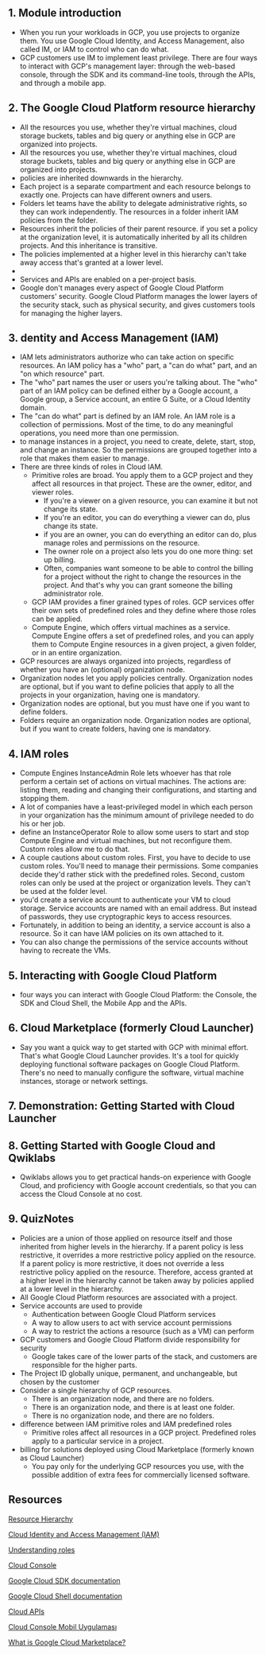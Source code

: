 ## 1. Module introduction

* When you run your workloads in GCP, you use projects to organize them. You use Google Cloud Identity, and Access Management, also called IM, or IAM to control who can do what.
* GCP customers use IM to implement least privilege. There are four ways to interact with GCP's management layer: through the web-based console, through the SDK and its command-line tools, through the APIs, and through a mobile app.

## 2. The Google Cloud Platform resource hierarchy

* All the resources you use, whether they're virtual machines, cloud storage buckets, tables and big query or anything else in GCP are organized into projects. 
* All the resources you use, whether they're virtual machines, cloud storage buckets, tables and big query or anything else in GCP are organized into projects. 
* policies are inherited downwards in the hierarchy.
* Each project is a separate compartment and each resource belongs to exactly one. Projects can have different owners and users.
* Folders let teams have the ability to delegate administrative rights, so they can work independently. The resources in a folder inherit IAM policies from the folder.
* Resources inherit the policies of their parent resource. if you set a policy at the organization level, it is automatically inherited by all its children projects. And this inheritance is transitive.
* The policies implemented at a higher level in this hierarchy can't take away access that's granted at a lower level.
* 
* Services and APIs are enabled on a per-project basis.
* Google don't manages every aspect of Google Cloud Platform customers' security. Google Cloud Platform manages the lower layers of the security stack, such as physical security, and gives customers tools for managing the higher layers.

## 3. dentity and Access Management (IAM)

* IAM lets administrators authorize who can take action on specific resources. An IAM policy has a "who" part, a "can do what" part, and an "on which resource" part.
* The "who" part names the user or users you're talking about. The "who" part of an IAM policy can be defined either by a Google account, a Google group, a Service account, an entire G Suite, or a Cloud Identity domain.
* The "can do what" part is defined by an IAM role. An IAM role is a collection of permissions. Most of the time, to do any meaningful operations, you need more than one permission.
* to manage instances in a project, you need to create, delete, start, stop, and change an instance. So the permissions are grouped together into a role that makes them easier to manage.
* There are three kinds of roles in Cloud IAM.
	* Primitive roles are broad. You apply them to a GCP project and they affect all resources in that project. These are the owner, editor, and viewer roles.
		* If you're a viewer on a given resource, you can examine it but not change its state.
		* If you're an editor, you can do everything a viewer can do, plus change its state.
		* if you are an owner, you can do everything an editor can do, plus manage roles and permissions on the resource.
		* The owner role on a project also lets you do one more thing: set up billing. 
		* Often, companies want someone to be able to control the billing for a project without the right to change the resources in the project. And that's why you can grant someone the billing administrator role.
	* GCP IAM provides a finer grained types of roles. GCP services offer their own sets of predefined roles and they define where those roles can be applied. 
	* Compute Engine, which offers virtual machines as a service. Compute Engine offers a set of predefined roles, and you can apply them to Compute Engine resources in a given project, a given folder, or in an entire organization.
* GCP resources are always organized into projects, regardless of whether you have an (optional) organization node.
* Organization nodes let you apply policies centrally. Organization nodes are optional, but if you want to define policies that apply to all the projects in your organization, having one is mandatory.
* Organization nodes are optional, but you must have one if you want to define folders.
* Folders require an organization node. Organization nodes are optional, but if you want to create folders, having one is mandatory.

## 4. IAM roles

* Compute Engines InstanceAdmin Role lets whoever has that role perform a certain set of actions on virtual machines. The actions are: listing them, reading and changing their configurations, and starting and stopping them.
* A lot of companies have a least-privileged model in which each person in your organization has the minimum amount of privilege needed to do his or her job.
* define an InstanceOperator Role to allow some users to start and stop Compute Engine and virtual machines, but not reconfigure them. Custom roles allow me to do that. 
* A couple cautions about custom roles. First, you have to decide to use custom roles. You'll need to manage their permissions. Some companies decide they'd rather stick with the predefined roles. Second, custom roles can only be used at the project or organization levels. They can't be used at the folder level.
* you'd create a service account to authenticate your VM to cloud storage. Service accounts are named with an email address. But instead of passwords, they use cryptographic keys to access resources.
* Fortunately, in addition to being an identity, a service account is also a resource. So it can have IAM policies on its own attached to it.
* You can also change the permissions of the service accounts without having to recreate the VMs.

## 5. Interacting with Google Cloud Platform

* four ways you can interact with Google Cloud Platform: the Console, the SDK and Cloud Shell, the Mobile App and the APIs.

## 6. Cloud Marketplace (formerly Cloud Launcher)

* Say you want a quick way to get started with GCP with minimal effort. That's what Google Cloud Launcher provides. It's a tool for quickly deploying functional software packages on Google Cloud Platform. There's no need to manually configure the software, virtual machine instances, storage or network settings.

## 7. Demonstration: Getting Started with Cloud Launcher

## 8. Getting Started with Google Cloud and Qwiklabs

* Qwiklabs allows you to get practical hands-on experience with Google Cloud, and proficiency with Google account credentials, so that you can access the Cloud Console at no cost.

## 9. QuizNotes

* Policies are a union of those applied on resource itself and those inherited from higher levels in the hierarchy. If a parent policy is less restrictive, it overrides a more restrictive policy applied on the resource. If a parent policy is more restrictive, it does not override a less restrictive policy applied on the resource. Therefore, access granted at a higher level in the hierarchy cannot be taken away by policies applied at a lower level in the hierarchy.
* All Google Cloud Platform resources are associated with a project.
* Service accounts are used to provide
	* Authentication between Google Cloud Platform services
	* A way to allow users to act with service account permissions
	* A way to restrict the actions a resource (such as a VM) can perform
* GCP customers and Google Cloud Platform divide responsibility for security
	* Google takes care of the lower parts of the stack, and customers are responsible for the higher parts.
* The Project ID globally unique, permanent, and unchangeable, but chosen by the customer
* Consider a single hierarchy of GCP resources.
	* There is an organization node, and there are no folders.
	* There is an organization node, and there is at least one folder.
	* There is no organization node, and there are no folders.
* difference between IAM primitive roles and IAM predefined roles
	* Primitive roles affect all resources in a GCP project. Predefined roles apply to a particular service in a project.
* billing for solutions deployed using Cloud Marketplace (formerly known as Cloud Launcher)
	* You pay only for the underlying GCP resources you use, with the possible addition of extra fees for commercially licensed software.


## Resources

[Resource Hierarchy](https://cloud.google.com/resource-manager/docs/cloud-platform-resource-hierarchy)

[Cloud Identity and Access Management (IAM)](https://cloud.google.com/iam/)

[Understanding roles](https://cloud.google.com/iam/docs/understanding-roles)

[Cloud Console](https://cloud.google.com/cloud-console/)

[Google Cloud SDK documentation](https://cloud.google.com/sdk/docs/)

[Google Cloud Shell documentation](https://cloud.google.com/shell/docs/)

[Cloud APIs](https://cloud.google.com/apis/)

[Cloud Console Mobil Uygulaması](https://cloud.google.com/console-app/)

[What is Google Cloud Marketplace?](https://cloud.google.com/marketplace/docs)






